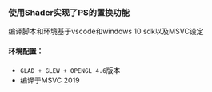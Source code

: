 ### 使用Shader实现了PS的置换功能
编译脚本和环境基于vscode和windows 10 sdk以及MSVC设定

#### 环境配置：
- `GLAD + GLEW + OPENGL 4.6`版本
- 编译于MSVC 2019

